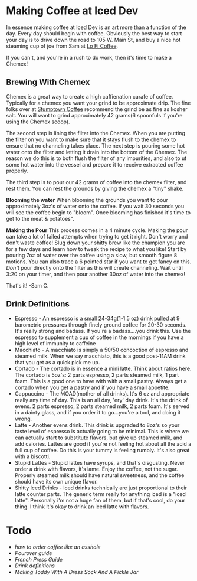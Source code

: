 Making Coffee at Iced Dev
================

In essence making coffee at Iced Dev is an art more than a function of the day.  Every day should begin with coffee.  Obviously the best way to start your day is to drive down the road to 105 W. Main St, and buy a nice hot steaming cup of joe from Sam at [Lo Fi Coffee](http://www.loficoffee.com "Lo Fi Coffee").

If you can't, and you're in a rush to do work, then it's time to make a Chemex!

Brewing With Chemex
------

Chemex is a great way to create a high caffienation carafe of coffee.  Typically for a chemex you want your grind to be approximate drip.  The fine folks over at [Stumptown Coffee](http://stumptowncoffee.com "Stump Town Coffee") recommend the grind be as fine as kosher salt.  You will want to grind approximately 42 grams(6 spoonfuls if you're using the Chemex scoop).

The second step is lining the filter into the Chemex.  When you are putting the filter on you want to make sure that it stays flush to the chemex to ensure that no channeling takes place.  The next step is pouring some hot water onto the filter and letting it drain into the bottom of the Chemex.  The reason we do this is to both flush the filter of any impurities, and also to ut some hot water into the vessel and prepare it to receive extracted coffee properly.

The third step is to pour our 42 grams of coffee into the chemex filter, and rest them.  You can rest the grounds by giving the chemex a "tiny" shake.

**Blooming the water** When blooming the grounds you want to pour approximately 3oz's of water onto the coffee.  If you wait 30 seconds you will see the coffee begin to "bloom".  Once blooming has finished it's time to get to the meat & potatoes".

**Making the Pour**  This process comes in a 4 minute cycle.  Making the pour can take a lot of failed attempts when trying to get it right.  Don't worry and don't waste coffee!  Slug down your shitty brew like the champion you are for a few days and learn how to tweak the recipe to what you like!  Start by pouring 7oz of water over the coffee using a slow, but smooth figure 8 motions.  You can also trace a 6 pointed star if you want to get fancy on this.  *Don't* pour directly onto the filter as this will create channeling.  Wait until 3:20 on your timer, and then pour another 30oz of water into the chemex!  

That's it!
-Sam C.

Drink Definitions
----
* Espresso - An espresso is a small 24-34g(1-1.5 oz) drink pulled at 9 barometric pressures through finely ground coffee for 20-30 seconds.  It's really strong and badass.  If you're a badass....you drink this.  Use the espresso to supplement a cup of coffee in the mornings if you have a high level of immunity to caffeine
* Macchiato - A macchiato is simply a 50/50 concoction of espresso and steamed milk.  When we say macchiato, this is a good post-11AM drink that you get as a quick pick me up.  
* Cortado - The cortado is in essence a mini latte.  Think about ratios here.  The cortado is 5oz's:  2 parts espresso, 2 parts steamed milk, 1 part foam.  This is a good one to have with with a small pastry.  Always get a cortado when you get a pastry and if you have a small appetite.
* Cappuccino - The MOAD(mother of all drinks).  It's 6 oz and appropriate really any time of day.  This is an all day, 'ery' day drink.  It's the drink of evens.  2 parts espresso, 2 parts steamed milk, 2 parts foam.  It's served in a dainty glass, and if you order it to go...you're a tool, and doing it wrong.
* Latte - Another evens drink.  This drink is upgraded to 8oz's so your taste level of espresso is actually going to be minimal.  This is where we can actually start to substitute flavors, but give up steamed milk, and add calories.  Lattes are good if you're not feeling hot about all the acid a full cup of coffee.  Do this is your tummy is feeling rumbly.  It's also great with a biscotti.
* Stupid Lattes - Stupid lattes have syrups, and that's disgusting.  Never order a drink with flavors, it's lame.  Enjoy the coffee, not the sugar.  Properly steamed milk should have natural sweetness, and the coffee should have its own unique flavor.
* Shitty Iced Drinks - Iced drinks technically are just proportional to their latte counter parts.  The generic term really for anything iced is a "iced latte".  Personally i'm not a huge fan of them, but if that's cool, do your thing.  I think it's okay to drink an iced latte with flavors.

Todo
====
* *how to order coffee like an asshole*
* *Pourover guide*
* *French Press Guide*
* *Drink definitions*
* *Making Toddy With A Dress Sock And A Pickle Jar*
